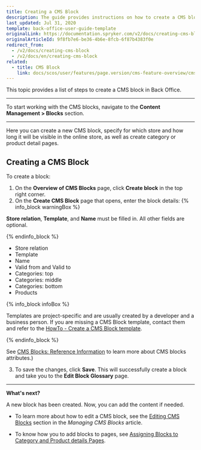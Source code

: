 ```yaml
---
title: Creating a CMS Block
description: The guide provides instructions on how to create a CMS block in the Back Office.
last_updated: Jul 31, 2020
template: back-office-user-guide-template
originalLink: https://documentation.spryker.com/v2/docs/creating-cms-block
originalArticleId: 9f8fb7e6-be36-4b6e-8fcb-6f87b4383f0e
redirect_from:
  - /v2/docs/creating-cms-block
  - /v2/docs/en/creating-cms-block
related:
  - title: CMS Block
    link: docs/scos/user/features/page.version/cms-feature-overview/cms-blocks-overview.html
---
```


This topic provides a list of steps to create a CMS block in Back Office.
***
To start working with the CMS blocks, navigate to the **Content Management > Blocks** section.
***
Here you can create a new CMS block, specify for which store and how long it will be visible in the online store, as well as create category or product detail pages.

## Creating a CMS Block

To create a block:

1. On the **Overview of CMS Blocks** page,  click  **Create block** in the top right corner.
2. On the **Create CMS Block** page that opens, enter the block details:
  {% info_block warningBox %}
  
  **Store relation**, **Template**, and **Name** must be filled in. All other fields are optional.
  
  {% endinfo_block %}

* Store relation
* Template
* Name
* Valid from and Valid to
* Categories: top
* Categories: middle
* Categories: bottom
* Products

{% info_block infoBox %}

Templates are project-specific and are usually created by a developer and a business person. If you are missing a CMS Block template, contact them and refer to the [HowTo - Create a CMS Block template](/docs/scos/dev/tutorials/201903.0/howtos/feature-howtos/cms/howto-create-cms-templates.html#adding-a-template-for-a-cms-block).

{% endinfo_block %}

See [CMS Blocks: Reference Information](/docs/scos/user/back-office-user-guides/{{page.version}}/content-management/blocks/references/cms-block-reference-information.html) to learn more about CMS blocks attributes.)

3. To save the changes, click **Save**. This will successfully create a block and take you to the **Edit Block Glossary** page.

***

**What's next?**

A new block has been created. Now, you can add the content if needed.

* To learn more about how to edit a CMS block, see the [Editing CMS Blocks](/docs/scos/user/back-office-user-guides/{{page.version}}/content/blocks/managing-cms-blocks.html#editing-blocks) section in the _Managing CMS Blocks_ article.

* To know how you to add blocks to pages, see [Assigning Blocks to Category and Product details Pages](/docs/scos/user/back-office-user-guides/{{page.version}}/content/blocks/assigning-blocks-to-category-or-product-pages.html).
